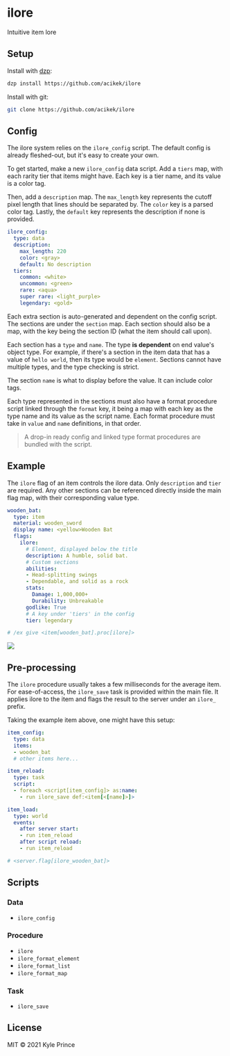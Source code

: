 # ilore

Intuitive item lore

## Setup

Install with [dzp](https://github.com/acikek/dzp):
```sh
dzp install https://github.com/acikek/ilore
```

Install with git:
```sh
git clone https://github.com/acikek/ilore
```

## Config

The ilore system relies on the `ilore_config` script. The default config is already fleshed-out, but it's easy to create your own.

To get started, make a new `ilore_config` data script. Add a `tiers` map, with each rarity tier that items might have. Each key is a tier name, and its value is a color tag.

Then, add a `description` map. The `max_length` key represents the cutoff pixel length that lines should be separated by. The `color` key is a parsed color tag. Lastly, the `default` key represents the description if none is provided.

```yml
ilore_config:
  type: data
  description:
    max_length: 220
    color: <gray>
    default: No description
  tiers:
    common: <white>
    uncommon: <green>
    rare: <aqua>
    super rare: <light_purple>
    legendary: <gold>
```

Each extra section is auto-generated and dependent on the config script. The sections are under the `section` map. Each section should also be a map, with the key being the section ID (what the item should call upon).

Each section has a `type` and `name`. The type **is dependent** on end value's object type. For example, if there's a section in the item data that has a value of `hello world`, then its type would be `element`. Sections cannot have multiple types, and the type checking is strict.

The section `name` is what to display before the value. It can include color tags.

Each type represented in the sections must also have a format procedure script linked through the `format` key, it being a map with each key as the type name and its value as the script name. Each format procedure must take in `value` and `name` definitions, in that order.

> A drop-in ready config and linked type format procedures are bundled with the script.

## Example

The `ilore` flag of an item controls the ilore data. Only `description` and `tier` are required. Any other sections can be referenced directly inside the main flag map, with their corresponding value type.

```yml
wooden_bat:
  type: item
  material: wooden_sword
  display name: <yellow>Wooden Bat
  flags:
    ilore:
      # Element, displayed below the title
      description: A humble, solid bat.
      # Custom sections
      abilities:
      - Head-splitting swings
      - Dependable, and solid as a rock
      stats:
        Damage: 1,000,000+
        Durability: Unbreakable
      godlike: True
      # A key under 'tiers' in the config
      tier: legendary

# /ex give <item[wooden_bat].proc[ilore]>
```

![](https://media.discordapp.net/attachments/695402715534196787/853406409747202058/wooden_bat.png)

## Pre-processing

The `ilore` procedure usually takes a few milliseconds for the average item. For ease-of-access, the `ilore_save` task is provided within the main file. It applies ilore to the item and flags the result to the server under an `ilore_` prefix. 

Taking the example item above, one might have this setup:

```yml
item_config:
  type: data
  items:
  - wooden_bat
  # other items here...

item_reload:
  type: task
  script:
  - foreach <script[item_config]> as:name:
    - run ilore_save def:<item[<[name]>]>

item_load:
  type: world
  events:
    after server start:
    - run item_reload
    after script reload:
    - run item_reload

# <server.flag[ilore_wooden_bat]>
```

## Scripts

### Data
- `ilore_config`

### Procedure
- `ilore`
- `ilore_format_element`
- `ilore_format_list`
- `ilore_format_map`

### Task
- `ilore_save`

## License

MIT © 2021 Kyle Prince
